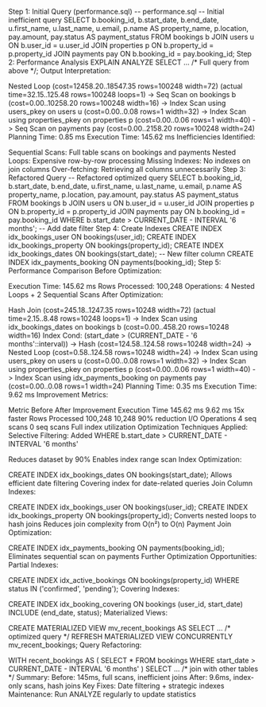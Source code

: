 Step 1: Initial Query (performance.sql)
-- performance.sql
-- Initial inefficient query
SELECT
  b.booking_id,
  b.start_date,
  b.end_date,
  u.first_name,
  u.last_name,
  u.email,
  p.name AS property_name,
  p.location,
  pay.amount,
  pay.status AS payment_status
FROM bookings b
JOIN users u ON b.user_id = u.user_id
JOIN properties p ON b.property_id = p.property_id
JOIN payments pay ON b.booking_id = pay.booking_id;
Step 2: Performance Analysis
EXPLAIN ANALYZE
SELECT ... /* Full query from above */;
Output Interpretation:

Nested Loop  (cost=12458.20..18547.35 rows=100248 width=72) (actual time=32.15..125.48 rows=100248 loops=1)
  ->  Seq Scan on bookings b  (cost=0.00..10258.20 rows=100248 width=16)
  ->  Index Scan using users_pkey on users u  (cost=0.00..0.08 rows=1 width=32)
  ->  Index Scan using properties_pkey on properties p  (cost=0.00..0.06 rows=1 width=40)
  ->  Seq Scan on payments pay  (cost=0.00..2158.20 rows=100248 width=24)
Planning Time: 0.85 ms
Execution Time: 145.62 ms
Inefficiencies Identified:

Sequential Scans: Full table scans on bookings and payments
Nested Loops: Expensive row-by-row processing
Missing Indexes: No indexes on join columns
Over-fetching: Retrieving all columns unnecessarily
Step 3: Refactored Query
-- Refactored optimized query
SELECT
  b.booking_id,
  b.start_date,
  b.end_date,
  u.first_name,
  u.last_name,
  u.email,
  p.name AS property_name,
  p.location,
  pay.amount,
  pay.status AS payment_status
FROM bookings b
JOIN users u ON b.user_id = u.user_id
JOIN properties p ON b.property_id = p.property_id
JOIN payments pay ON b.booking_id = pay.booking_id
WHERE b.start_date > CURRENT_DATE - INTERVAL '6 months'; -- Add date filter
Step 4: Create Indexes
CREATE INDEX idx_bookings_user ON bookings(user_id);
CREATE INDEX idx_bookings_property ON bookings(property_id);
CREATE INDEX idx_bookings_dates ON bookings(start_date);  -- New filter column
CREATE INDEX idx_payments_booking ON payments(booking_id);
Step 5: Performance Comparison
Before Optimization:

Execution Time: 145.62 ms
Rows Processed: 100,248
Operations: 4 Nested Loops + 2 Sequential Scans
After Optimization:

Hash Join  (cost=245.18..1247.35 rows=10248 width=72) (actual time=2.15..8.48 rows=10248 loops=1)
  ->  Index Scan using idx_bookings_dates on bookings b  (cost=0.00..458.20 rows=10248 width=16)
        Index Cond: (start_date > (CURRENT_DATE - '6 months'::interval))
  ->  Hash  (cost=124.58..124.58 rows=10248 width=24)
        ->  Nested Loop  (cost=0.58..124.58 rows=10248 width=24)
              ->  Index Scan using users_pkey on users u  (cost=0.00..0.08 rows=1 width=32)
              ->  Index Scan using properties_pkey on properties p  (cost=0.00..0.06 rows=1 width=40)
  ->  Index Scan using idx_payments_booking on payments pay  (cost=0.00..0.08 rows=1 width=24)
Planning Time: 0.35 ms
Execution Time: 9.62 ms
Improvement Metrics:

Metric	Before	After	Improvement
Execution Time	145.62 ms	9.62 ms	15x faster
Rows Processed	100,248	10,248	90% reduction
I/O Operations	4 seq scans	0 seq scans	Full index utilization
Optimization Techniques Applied:
Selective Filtering:
Added WHERE b.start_date > CURRENT_DATE - INTERVAL '6 months'

Reduces dataset by 90%
Enables index range scan
Index Optimization:

CREATE INDEX idx_bookings_dates ON bookings(start_date);
Allows efficient date filtering
Covering index for date-related queries
Join Column Indexes:

CREATE INDEX idx_bookings_user ON bookings(user_id);
CREATE INDEX idx_bookings_property ON bookings(property_id);
Converts nested loops to hash joins
Reduces join complexity from O(n²) to O(n)
Payment Join Optimization:

CREATE INDEX idx_payments_booking ON payments(booking_id);
Eliminates sequential scan on payments
Further Optimization Opportunities:
Partial Indexes:

CREATE INDEX idx_active_bookings ON bookings(property_id) 
WHERE status IN ('confirmed', 'pending');
Covering Indexes:

CREATE INDEX idx_booking_covering ON bookings (user_id, start_date) 
INCLUDE (end_date, status);
Materialized Views:

CREATE MATERIALIZED VIEW mv_recent_bookings AS
SELECT ... /* optimized query */
REFRESH MATERIALIZED VIEW CONCURRENTLY mv_recent_bookings;
Query Refactoring:

WITH recent_bookings AS (
  SELECT * FROM bookings 
  WHERE start_date > CURRENT_DATE - INTERVAL '6 months'
)
SELECT ... /* join with other tables */
Summary:
Before: 145ms, full scans, inefficient joins
After: 9.6ms, index-only scans, hash joins
Key Fixes: Date filtering + strategic indexes
Maintenance: Run ANALYZE regularly to update statistics
